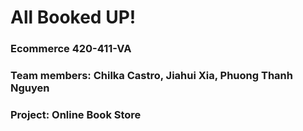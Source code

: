 # All Booked UP!
### Ecommerce 420-411-VA
### Team members: Chilka Castro, Jiahui Xia, Phuong Thanh Nguyen
### Project: Online Book Store




